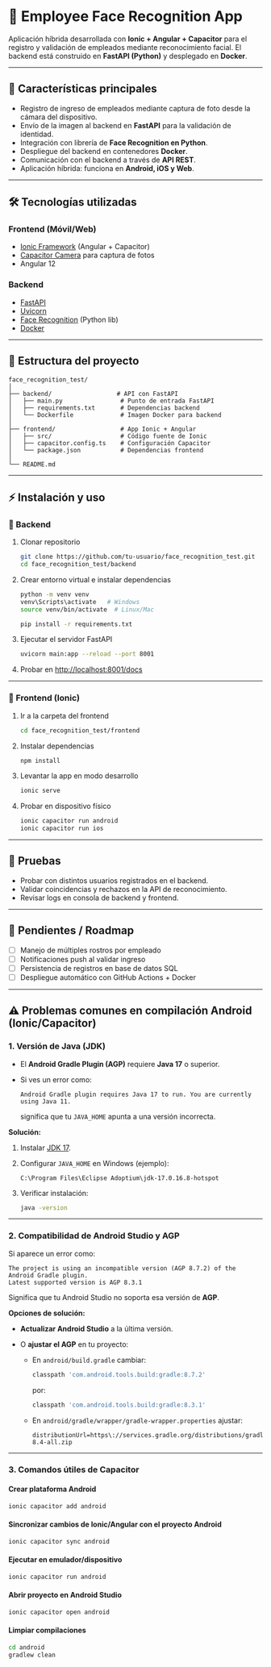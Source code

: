 

# 📱 Employee Face Recognition App

Aplicación híbrida desarrollada con **Ionic + Angular + Capacitor** para el registro y validación de empleados mediante reconocimiento facial.
El backend está construido en **FastAPI (Python)** y desplegado en **Docker**.

---

## 🚀 Características principales

* Registro de ingreso de empleados mediante captura de foto desde la cámara del dispositivo.
* Envío de la imagen al backend en **FastAPI** para la validación de identidad.
* Integración con librería de **Face Recognition en Python**.
* Despliegue del backend en contenedores **Docker**.
* Comunicación con el backend a través de **API REST**.
* Aplicación híbrida: funciona en **Android, iOS y Web**.

---

## 🛠️ Tecnologías utilizadas

### Frontend (Móvil/Web)

* [Ionic Framework](https://ionicframework.com/) (Angular + Capacitor)
* [Capacitor Camera](https://capacitorjs.com/docs/apis/camera) para captura de fotos
* Angular 12

### Backend

* [FastAPI](https://fastapi.tiangolo.com/)
* [Uvicorn](https://www.uvicorn.org/)
* [Face Recognition](https://github.com/ageitgey/face_recognition) (Python lib)
* [Docker](https://www.docker.com/)

---

## 📂 Estructura del proyecto

```
face_recognition_test/
│
├── backend/                  # API con FastAPI
│   ├── main.py                # Punto de entrada FastAPI
│   ├── requirements.txt       # Dependencias backend
│   └── Dockerfile             # Imagen Docker para backend
│
├── frontend/                  # App Ionic + Angular
│   ├── src/                   # Código fuente de Ionic
│   ├── capacitor.config.ts    # Configuración Capacitor
│   └── package.json           # Dependencias frontend
│
└── README.md
```

---

## ⚡ Instalación y uso

### 🔹 Backend

1. Clonar repositorio

   ```bash
   git clone https://github.com/tu-usuario/face_recognition_test.git
   cd face_recognition_test/backend
   ```

2. Crear entorno virtual e instalar dependencias

   ```bash
   python -m venv venv
   venv\Scripts\activate   # Windows
   source venv/bin/activate  # Linux/Mac

   pip install -r requirements.txt
   ```

3. Ejecutar el servidor FastAPI

   ```bash
   uvicorn main:app --reload --port 8001
   ```

4. Probar en [http://localhost:8001/docs](http://localhost:8001/docs)

---

### 🔹 Frontend (Ionic)

1. Ir a la carpeta del frontend

   ```bash
   cd face_recognition_test/frontend
   ```

2. Instalar dependencias

   ```bash
   npm install
   ```

3. Levantar la app en modo desarrollo

   ```bash
   ionic serve
   ```

4. Probar en dispositivo físico

   ```bash
   ionic capacitor run android
   ionic capacitor run ios
   ```

---

## 🧪 Pruebas

* Probar con distintos usuarios registrados en el backend.
* Validar coincidencias y rechazos en la API de reconocimiento.
* Revisar logs en consola de backend y frontend.

---

## 📌 Pendientes / Roadmap

* [ ] Manejo de múltiples rostros por empleado
* [ ] Notificaciones push al validar ingreso
* [ ] Persistencia de registros en base de datos SQL
* [ ] Despliegue automático con GitHub Actions + Docker

---



## ⚠️ Problemas comunes en compilación Android (Ionic/Capacitor)

### 1. Versión de **Java (JDK)**

* El **Android Gradle Plugin (AGP)** requiere **Java 17** o superior.
* Si ves un error como:

  ```
  Android Gradle plugin requires Java 17 to run. You are currently using Java 11.
  ```

  significa que tu `JAVA_HOME` apunta a una versión incorrecta.

**Solución:**

1. Instalar [JDK 17](https://adoptium.net/temurin/releases/?version=17).
2. Configurar `JAVA_HOME` en Windows (ejemplo):

   ```
   C:\Program Files\Eclipse Adoptium\jdk-17.0.16.8-hotspot
   ```

3. Verificar instalación:

   ```sh
   java -version
   ```

---

### 2. Compatibilidad de **Android Studio y AGP**

Si aparece un error como:

```
The project is using an incompatible version (AGP 8.7.2) of the Android Gradle plugin.
Latest supported version is AGP 8.3.1
```

Significa que tu Android Studio no soporta esa versión de **AGP**.

**Opciones de solución:**

* **Actualizar Android Studio** a la última versión.
* O **ajustar el AGP** en tu proyecto:

  * En `android/build.gradle` cambiar:

    ```gradle
    classpath 'com.android.tools.build:gradle:8.7.2'
    ```

    por:

    ```gradle
    classpath 'com.android.tools.build:gradle:8.3.1'
    ```

  * En `android/gradle/wrapper/gradle-wrapper.properties` ajustar:

    ```properties
    distributionUrl=https\://services.gradle.org/distributions/gradle-8.4-all.zip
    ```

---

### 3. Comandos útiles de Capacitor

#### Crear plataforma Android

```sh
ionic capacitor add android
```

#### Sincronizar cambios de Ionic/Angular con el proyecto Android

```sh
ionic capacitor sync android
```

#### Ejecutar en emulador/dispositivo

```sh
ionic capacitor run android
```

#### Abrir proyecto en Android Studio

```sh
ionic capacitor open android
```

#### Limpiar compilaciones

```sh
cd android
gradlew clean
```

